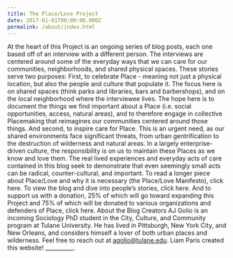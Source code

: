```yaml
---
title: The Place/Love Project
date: 2017-01-01T00:00:00.000Z
permalink: /about/index.html
---
```

At the heart of this Project is an ongoing series of blog posts, each one based off of an interview
with a different person. The interviews are centered around some of the everyday ways that we
can care for our communities, neighborhoods, and shared physical spaces. These stories serve
two purposes:
First, to celebrate Place - meaning not just a physical location, but also the people and culture
that populate it. The focus here is on shared spaces (think parks and libraries, bars and
barbershops), and on the local neighborhood where the interviewee lives. The hope here is to
document the things we find important about a Place (i.e. social opportunities, access, natural
areas), and to therefore engage in collective Placemaking that reimagines our communities
centered around those things.
And second, to inspire care for Place. This is an urgent need, as our shared environments face
significant threats, from urban gentrification to the destruction of wilderness and natural areas.
In a largely enterprise-driven culture, the responsibility is on us to maintain these Places as we
know and love them. The real lived experiences and everyday acts of care contained in this blog
seek to demonstrate that even seemingly small acts can be radical, counter-cultural, and
important.
To read a longer piece about Place/Love and why it is necessary (the Place/Love Manifesto),
click here. To view the blog and dive into people’s stories, click here. And to support us with a
donation, 25% of which will go toward expanding this Project and 75% of which will be donated
to various organizations and defenders of Place, click here.
About the Blog Creators
AJ Golio is an incoming Sociology PhD student in the City, Culture, and Community program at
Tulane University. He has lived in Pittsburgh, New York City, and New Orleans, and considers
himself a lover of both urban places and wilderness. Feel free to reach out at
agolio@tulane.edu.
Liam Paris created this website! __________.

